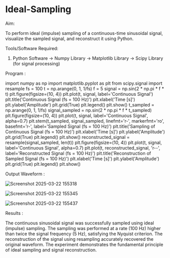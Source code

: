 # Ideal-Sampling
Aim:

To perform ideal (impulse) sampling of a continuous-time sinusoidal signal, visualize the sampled signal, and reconstruct it using Python.

Tools/Software Required:

1. Python Software
-> Numpy Library
-> Matplotlib Library
-> Scipy Library (for signal processing)

Program :

import numpy as np
import matplotlib.pyplot as plt
from scipy.signal import resample
fs = 100
t = np.arange(0, 1, 1/fs) 
f = 5
signal = np.sin(2 * np.pi * f * t)
plt.figure(figsize=(10, 4))
plt.plot(t, signal, label='Continuous Signal')
plt.title('Continuous Signal (fs = 100 Hz)')
plt.xlabel('Time [s]')
plt.ylabel('Amplitude')
plt.grid(True)
plt.legend()
plt.show()
t_sampled = np.arange(0, 1, 1/fs)
signal_sampled = np.sin(2 * np.pi * f * t_sampled)
plt.figure(figsize=(10, 4))
plt.plot(t, signal, label='Continuous Signal', alpha=0.7)
plt.stem(t_sampled, signal_sampled, linefmt='r-', markerfmt='ro', basefmt='r-', label='Sampled Signal (fs = 100 Hz)')
plt.title('Sampling of Continuous Signal (fs = 100 Hz)')
plt.xlabel('Time [s]')
plt.ylabel('Amplitude')
plt.grid(True)
plt.legend()
plt.show()
reconstructed_signal = resample(signal_sampled, len(t))
plt.figure(figsize=(10, 4))
plt.plot(t, signal, label='Continuous Signal', alpha=0.7)
plt.plot(t, reconstructed_signal, 'r--', label='Reconstructed Signal (fs = 100 Hz)')
plt.title('Reconstruction of Sampled Signal (fs = 100 Hz)')
plt.xlabel('Time [s]')
plt.ylabel('Amplitude')
plt.grid(True)
plt.legend()
plt.show()

Output Waveform : 

![Screenshot 2025-03-22 155318](https://github.com/user-attachments/assets/442e4910-09f2-4f8a-92cb-1967fe470e19) 

![Screenshot 2025-03-22 155345](https://github.com/user-attachments/assets/d8783a8d-906c-46d9-8bff-72e6dbd420c8) 

![Screenshot 2025-03-22 155437](https://github.com/user-attachments/assets/21ed6514-a25d-4479-9b5d-b3e433ba5d68)

Results :

The continuous sinusoidal signal was successfully sampled using ideal (impulse) sampling.
The sampling was performed at a rate (100 Hz) higher than twice the signal frequency (5 Hz), satisfying the Nyquist criterion.
The reconstruction of the signal using resampling accurately recovered the original waveform.
The experiment demonstrates the fundamental principle of ideal sampling and signal reconstruction.
